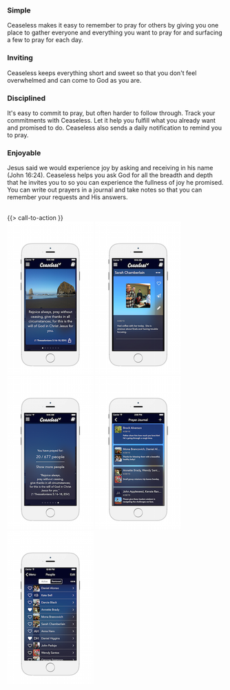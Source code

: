 
<section id="features" class="box special features">
  <div class="features-row">
    <section>
      <span class="icon major fa-bolt accent5"></span>
      <h3>Simple</h3>
      <p>Ceaseless makes it easy to remember to pray for others by giving you one place to gather everyone and everything you want to pray for and surfacing a few to pray for each day.</p>
    </section>
    <section>
      <span class="icon major fa-picture-o accent3"></span>
      <h3>Inviting</h3>
      <p>Ceaseless keeps everything short and sweet so that you don't feel overwhelmed and can come to God as you are.</p>
    </section>
  </div>
  <div class="features-row">
    <section>
      <span class="icon major fa-university accent4"></span>
      <h3>Disciplined</h3>
      <p>It's easy to commit to pray, but often harder to follow through. Track your commitments with Ceaseless. Let it help you fulfill what you already want and promised to do. Ceaseless also sends a daily notification to remind you to pray.</p>
    </section>
    <section>
      <span class="icon major fa-heart accent2"></span>
      <h3>Enjoyable</h3>
      <p>Jesus said we would experience joy by asking and receiving in his name (John 16:24). Ceaseless helps you ask God for all the breadth and depth that he invites you to so you can experience the fullness of joy he promised. You can write out prayers in a journal and take notes so that you can remember your requests and His answers.</p>
    </section>
  </div>
  <br/>
  {{> call-to-action }}
  <div class="feature-gallery row uniform">
    <div class="12u">
    <a href="images/iphone/Screenshot1-750x1337.png"><img class="feature-image" src="images/iphone/Screenshot1-200x356.png"/></a>
    <a href="images/iphone/Screenshot2-750x1337.png"><img class="feature-image" src="images/iphone/Screenshot2-200x356.png"/></a>
    <a href="images/iphone/Screenshot3-750x1337.png"><img class="feature-image" src="images/iphone/Screenshot3-200x356.png"/></a>
    <a href="images/iphone/Screenshot4-750x1337.png"><img class="feature-image" src="images/iphone/Screenshot4-200x356.png"/></a>
    <a href="images/iphone/Screenshot5-750x1337.png"><img class="feature-image" src="images/iphone/Screenshot5-200x356.png"/></a>
    </div>
  </div>
</section>
